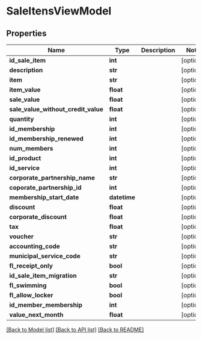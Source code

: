 # SaleItensViewModel

## Properties
Name | Type | Description | Notes
------------ | ------------- | ------------- | -------------
**id_sale_item** | **int** |  | [optional] 
**description** | **str** |  | [optional] 
**item** | **str** |  | [optional] 
**item_value** | **float** |  | [optional] 
**sale_value** | **float** |  | [optional] 
**sale_value_without_credit_value** | **float** |  | [optional] 
**quantity** | **int** |  | [optional] 
**id_membership** | **int** |  | [optional] 
**id_membership_renewed** | **int** |  | [optional] 
**num_members** | **int** |  | [optional] 
**id_product** | **int** |  | [optional] 
**id_service** | **int** |  | [optional] 
**corporate_partnership_name** | **str** |  | [optional] 
**coporate_partnership_id** | **int** |  | [optional] 
**membership_start_date** | **datetime** |  | [optional] 
**discount** | **float** |  | [optional] 
**corporate_discount** | **float** |  | [optional] 
**tax** | **float** |  | [optional] 
**voucher** | **str** |  | [optional] 
**accounting_code** | **str** |  | [optional] 
**municipal_service_code** | **str** |  | [optional] 
**fl_receipt_only** | **bool** |  | [optional] 
**id_sale_item_migration** | **str** |  | [optional] 
**fl_swimming** | **bool** |  | [optional] 
**fl_allow_locker** | **bool** |  | [optional] 
**id_member_membership** | **int** |  | [optional] 
**value_next_month** | **float** |  | [optional] 

[[Back to Model list]](../README.md#documentation-for-models) [[Back to API list]](../README.md#documentation-for-api-endpoints) [[Back to README]](../README.md)

